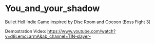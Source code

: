 # You_and_your_shadow
Bullet Hell Indie Game inspired by Disc Room and Cocoon (Boss Fight 3)

Demostration Video: https://www.youtube.com/watch?v=d8LemcLarmA&ab_channel=TIN-slayer-
